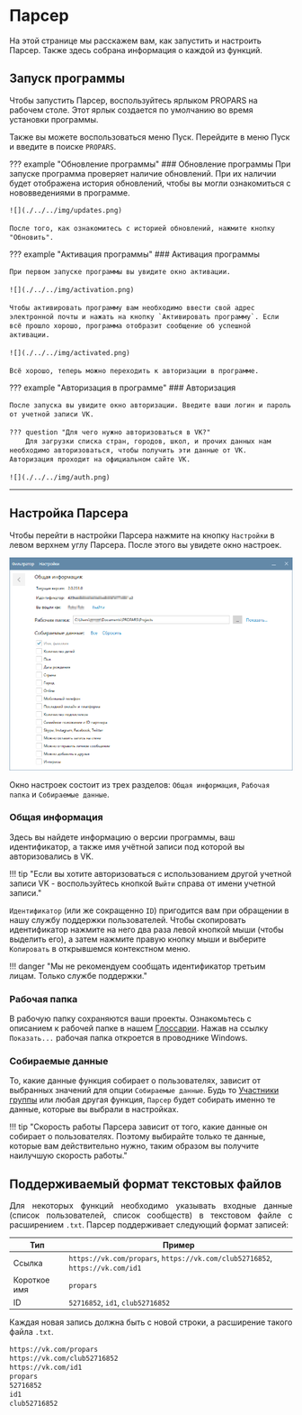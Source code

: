 # Парсер

На этой странице мы расскажем вам, как запустить и настроить Парсер. Также здесь собрана информация о каждой из функций.

## Запуск программы

Чтобы запустить Парсер, воспользуйтесь ярлыком PROPARS на рабочем столе. Этот ярлык создается по умолчанию во время установки программы.

Также вы можете воспользоваться меню Пуск. Перейдите в меню Пуск и введите в поиске `PROPARS`.

??? example "Обновление программы"
    ### Обновление программы
    При запуске программа проверяет наличие обновлений. При их наличии будет отображена история обновлений, чтобы вы могли ознакомиться с нововведениями в программе.

    ![](./../../img/updates.png)

    После того, как ознакомитесь с историей обновлений, нажмите кнопку "Обновить".


??? example "Активация программы"
    ### Активация программы

    При первом запуске программы вы увидите окно активации. 

    ![](./../../img/activation.png)

    Чтобы активировать программу вам необходимо ввести свой адрес электронной почты и нажать на кнопку `Активировать программу`. Если всё прошло хорошо, программа отобразит сообщение об успешной активации.

    ![](./../../img/activated.png)

    Всё хорошо, теперь можно переходить к авторизации в программе.

??? example "Авторизация в программе"
    ### Авторизация

    После запуска вы увидите окно авторизации. Введите ваши логин и пароль от учетной записи VK. 

    ??? question "Для чего нужно авторизоваться в VK?"
        Для загрузки списка стран, городов, школ, и прочих данных нам необходимо авторизоваться, чтобы получить эти данные от VK. Авторизация проходит на официальном сайте VK.

    ![](./../../img/auth.png)

---

<div id="settings"/>

## Настройка Парсера

Чтобы перейти в настройки Парсера нажмите на кнопку `Настройки` в левом верхнем углу Парсера. После этого вы увидете окно настроек.

![](../../img/parser/settings.png)

Окно настроек состоит из трех разделов: `Общая информация`, `Рабочая папка` и `Собираемые данные`.


### Общая информация

Здесь вы найдете информацию о версии программы, ваш идентификатор, а также имя учётной записи под которой вы авторизовались в VK.

!!! tip "Если вы хотите авторизоваться с использованием другой учетной записи VK - воспользуйтесь кнопкой `Выйти` справа от имени учетной записи."

`Идентификатор` (или же сокращенно `ID`) пригодится вам при обращении в нашу службу поддержки пользователей. Чтобы скопировать идентификатор нажмите на него два раза левой кнопкой мыши (чтобы выделить его), а затем нажмите правую кнопку мыши и выберите `Копировать` в открывшемся контекстном меню.

!!! danger "Мы не рекомендуем сообщать идентификатор третьим лицам. Только службе поддержки."

### Рабочая папка

В рабочую папку сохраняются ваши проекты. Ознакомьтесь с описанием к рабочей папке в нашем [Глоссарии](./../index.md#termins).  Нажав на ссылку `Показать...` рабочая папка откроется в проводнике Windows.

<div id="user-fields"/>

### Собираемые данные

То, какие данные функция собирает о пользователях, зависит от выбранных значений для опции `Собираемые данные`. Будь то [Участники группы](./group-members.md) или любая другая функция, `Парсер` будет собирать именно те данные, которые вы выбрали в настройках. 

!!! tip "Скорость работы Парсера зависит от того, какие данные он собирает о пользователях. Поэтому выбирайте только те данные, которые вам действительно нужно, таким образом вы получите наилучшую скорость работы."


<div id="txt-format"/>

## Поддерживаемый формат текстовых файлов

<div style="text-align: justify">
  <p>
    Для некоторых функций необходимо указывать входные данные (список пользователей, список сообществ) в текстовом файле с расширением <code>.txt</code>. Парсер поддерживает следующий формат записей:
  </p>
</div>

| Тип | Пример |
|  --- | --- |
| Ссылка| `https://vk.com/propars`, `https://vk.com/club52716852`, `https://vk.com/id1`|
| Короткое имя | `propars` |
| ID | `52716852`, `id1`, `club52716852` |

Каждая новая запись должна быть с новой строки, а расширение такого файла <code>.txt</code>.

```title="Пример содержимого файла"
https://vk.com/propars
https://vk.com/club52716852
https://vk.com/id1
propars
52716852
id1
club52716852
```